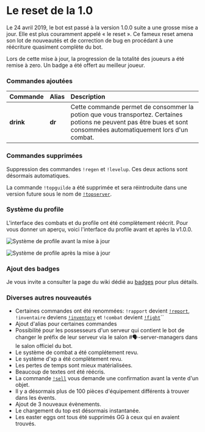 # Le reset de la 1.0

Le 24 avril 2019, le bot est passé à la version 1.0.0 suite a une grosse mise a jour. Elle est plus couramment appelé « le reset ». Ce fameux reset amena son lot de nouveautés et de correction de bug en procédant à une réécriture quasiment complète du bot.

Lors de cette mise à jour, la progression de la totalité des joueurs a été remise à zero. Un badge a été offert au meilleur joueur.

### Commandes ajoutées

| Commande | Alias | Description |
| :--- | :--- | :--- |
| **drink** | **dr** | Cette commande permet de consommer la potion que vous transportez. Certaines potions ne peuvent pas être bues et sont consommées automatiquement lors d'un combat. |

### Commandes supprimées

Suppression des commandes `!regen` et `!levelup`. Ces deux actions sont désormais automatiques.

La commande `!topguilde` a été supprimée et sera réintroduite dans une version future sous le nom de [`!topserver`](../liste-des-commandes-liees-au-classement/topserver.md).

###  Système du profile

L'interface des combats et du profile ont été complètement réécrit. Pour vous donner un aperçu, voici l'interface du profile avant et après la v1.0.0.  

![Syst&#xE8;me de profile avant la mise &#xE0; jour](https://vignette.wikia.nocookie.net/draftbot/images/2/29/Screenshot_%2848%29.png/revision/latest/scale-to-width-down/617?cb=20200409185454&path-prefix=fr)

![Syst&#xE8;me de profile apr&#xE8;s la mise &#xE0; jour](https://vignette.wikia.nocookie.net/draftbot/images/f/f7/Screenshot_%2850%29.png/revision/latest?cb=20200409190521&path-prefix=fr)

### Ajout des badges 

Je vous invite a consulter la page du wiki dédié au [badges](../notions-avancees/badges.md) pour plus détails.

### Diverses autres nouveautés 

* Certaines commandes ont été renommées: `!rapport` devient [`!report`](../notions-principale/report.md), `!inventaire` deviens [`!inventory`](../notions-avancees/inventory.md) et `!combat` devient [`!fight`]()\`\`
* Ajout d'alias pour certaines commandes 
* Possibilité pour les possesseurs d'un serveur qui contient le bot de changer le préfix de leur serveur via le salon \#🗣-server-managers dans le salon officiel du bot.
* Le système de combat a été complétement revu.
* Le système d'xp a été complètement revu.
* Les pertes de temps sont mieux matérialisées.
* Beaucoup de textes ont été réécris.
* La commande [`!sell`]() vous demande une confirmation avant la vente d'un objet.
* Il y a désormais plus de 100 pièces d'équipement différents à trouver dans les évents.
* Ajout de 3 nouveaux évènements.
* Le chargement du top est désormais instantanée.
* Les easter eggs ont tous été supprimés GG à ceux qui en avaient trouvés.

